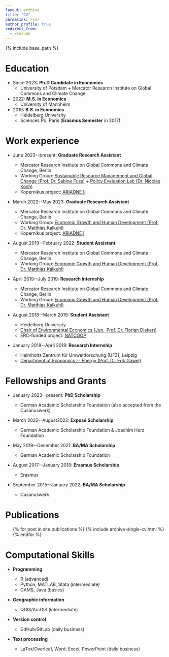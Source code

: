 ```yaml
---
layout: archive
title: "CV"
permalink: /cv/
author_profile: true
redirect_from:
  - /resume
---
```


{% include base_path %}

Education
======
* Since 2023: **Ph.D Candidate in Economics**
  * University of Potsdam + Mercator Research Institute on Global Commons and Climate Change
* 2022: **M.S. in Economics**
  * University of Mannheim
* 2019: **B.S. in Economics**
  * Heidelberg University
  * Sciences Po, Paris (**Erasmus Semester** in 2017)

Work experience
======

* June 2023--present: **Graduate Research Assistant**
  * Mercator Research Institute on Global Commons and Climate Change, Berlin
  * Working Group: [Sustainable Resource Management and Global Change (Prof. Dr. Sabine Fuss)](https://www.mcc-berlin.net/en/research/working-groups/sustainable-resource-management-and-global-change.html) + [Policy Evaluation Lab (Dr. Nicolas Koch)](https://www.mcc-berlin.net/en/research/policy-evaluation-lab.html)
  * Kopernikus project: [ARIADNE II](https://ariadneprojekt.de/)
  
* March 2022--May 2023: **Graduate Research Assistant**
  * Mercator Research Institute on Global Commons and Climate Change, Berlin
  * Working Group: [Economic Growth and Human Development (Prof. Dr. Matthias Kalkuhl)](https://www.mcc-berlin.net/en/research/working-groups/economic-growth-and-human-development.html)
  * Kopernikus project: [ARIADNE I](https://ariadneprojekt.de/)

* August 2019--February 2022: **Student Assistant**
  * Mercator Research Institute on Global Commons and Climate Change, Berlin
  * Working Group: [Economic Growth and Human Development (Prof. Dr. Matthias Kalkuhl)](https://www.mcc-berlin.net/en/research/working-groups/economic-growth-and-human-development.html)
  
* April 2019--July 2019: **Research Internship**
  * Mercator Research Institute on Global Commons and Climate Change, Berlin
  * Working Group: [Economic Growth and Human Development (Prof. Dr. Matthias Kalkuhl)](https://www.mcc-berlin.net/en/research/working-groups/economic-growth-and-human-development.html)

* August 2018--March 2019: **Student Assistant**
  * Heidelberg University
  * [Chair of Environmental Economics (Jun.-Prof. Dr. Florian Diekert)](https://www.uni-heidelberg.de/fakultaeten/wiso/awi/professuren/ressourcen/diekert.html)
  * ERC-funded project: [NATCOOP](https://www.uni-heidelberg.de/fakultaeten/wiso/awi/professuren/ressourcen/index.html)

* January 2018--April 2018: **Research Internship**
  * Helmholtz Zentrum für Umweltforschung (UFZ), Leipzig 
  * [Department of Economics -- Energy (Prof. Dr. Erik Gawel)](https://www.ufz.de/index.php?en=34253)


Fellowships and Grants
======

* January 2023--present: **PhD Scholarship**
  * German Academic Scholarship Foundation (also accepted from the Cusanuswerk)

* March 2022--August2022: **Exposé Scholarship**
  * German Academic Scholarship Foundation & Joachim Herz Foundation

* May 2019--December 2021: **BA/MA Scholarship**
  * German Academic Scholarship Foundation

* August 2017--January 2018: **Erasmus Scholarship**
  * Erasmus

* September 2015--January 2022: **BA/MA Scholarship**
  * Cusanuswerk


Publications
======
  <ul>{% for post in site.publications %}
    {% include archive-single-cv.html %}
  {% endfor %}</ul>


Computational Skills
======

* **Programming**
  * R (advanced)
  * Python, MATLAB, Stata (intermediate)
  * GAMS, Java (basics)

* **Geographic information**
  * QGIS/ArcGIS (intermediate)

* **Version control**
  * GitHub/GitLab (daily business)

* **Text processing**
  * LaTex/Overleaf, Word, Excel, PowerPoint (daily business)
